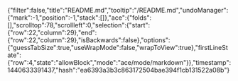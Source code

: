 {"filter":false,"title":"README.md","tooltip":"/README.md","undoManager":{"mark":-1,"position":-1,"stack":[]},"ace":{"folds":[],"scrolltop":78,"scrollleft":0,"selection":{"start":{"row":22,"column":29},"end":{"row":22,"column":29},"isBackwards":false},"options":{"guessTabSize":true,"useWrapMode":false,"wrapToView":true},"firstLineState":{"row":4,"state":"allowBlock","mode":"ace/mode/markdown"}},"timestamp":1440633391437,"hash":"ea6393a3b3c863172504bae394f1cb131522a08b"}